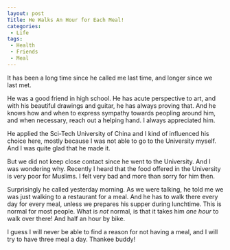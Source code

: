 ```yaml
---
layout: post
Title: He Walks An Hour for Each Meal!
categories:
 - Life
tags:
 - Health
 - Friends
 - Meal
---
```

It has been a long time since he called me last time, and longer since
we last met.

He was a good friend in high school. He has acute perspective to art,
and with his beautiful drawings and guitar, he has always proving that.
And he knows how and when to express sympathy towards peopling around
him, and when necessary, reach out a helping hand. I always appreciated
him.

He applied the Sci-Tech University of China and I kind of influenced his
choice here, mostly because I was not able to go to the University
myself. And I was quite glad that he made it.

But we did not keep close contact since he went to the University. And I
was wondering why. Recently I heard that the food offered in the
University is very poor for Muslims. I felt very bad and more than sorry
for him then.

Surprisingly he called yesterday morning. As we were talking, he told me
we was just walking to a restaurant for a meal. And he has to walk there
every day for every meal, unless we prepares his supper during
lunchtime. This is normal for most people. What is *not* normal, is that
it takes him *one hour* to walk over there! And half an hour by bike.

I guess I will never be able to find a reason for not having a meal, and
I will try to have three meal a day. Thankee buddy!


